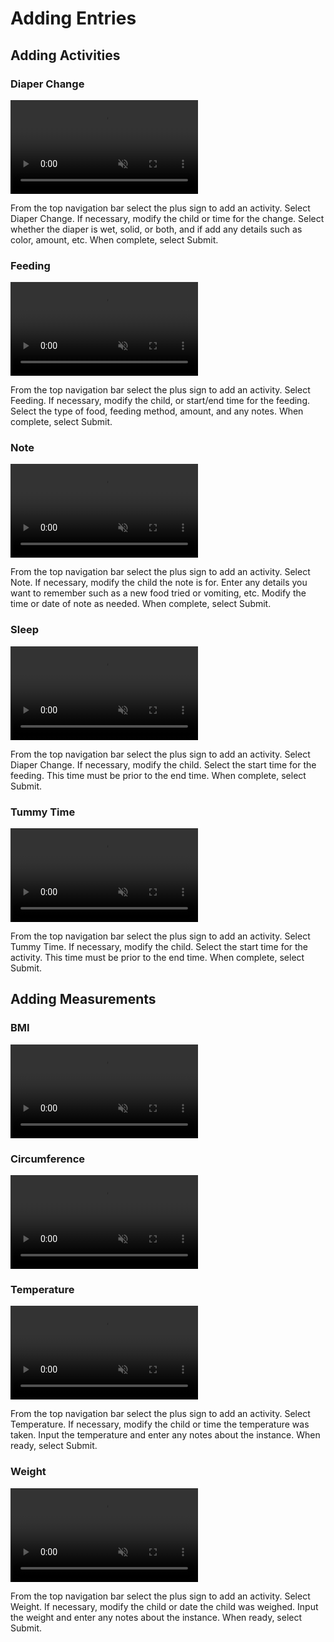 # Adding Entries

## Adding Activities

### Diaper Change

<video style="max-width: 320px;" autoplay controls loop muted playsinline>
  <source src="../../assets/videos/diaper_change_add.mp4" type="video/mp4">
</video>

From the top navigation bar select the plus sign to add an activity. Select
Diaper Change. If necessary, modify the child or time for the change. Select
whether the diaper is wet, solid, or both, and if add any details such as color,
amount, etc. When complete, select Submit.

### Feeding

<video style="max-width: 320px;" autoplay controls loop muted playsinline>
  <source src="../../assets/videos/feeding_add.mp4" type="video/mp4">
</video>

From the top navigation bar select the plus sign to add an activity. Select
Feeding. If necessary, modify the child, or start/end time for the feeding.
Select the type of food, feeding method, amount, and any notes. When complete,
select Submit.

### Note

<video style="max-width: 320px;" autoplay controls loop muted playsinline>
  <source src="../../assets/videos/note_add.mp4" type="video/mp4">
</video>

From the top navigation bar select the plus sign to add an activity. Select
Note. If necessary, modify the child the note is for. Enter any details you want
to remember such as a new food tried or vomiting, etc. Modify the time or date
of note as needed. When complete, select Submit.

### Sleep

<video style="max-width: 320px;" autoplay controls loop muted playsinline>
  <source src="../../assets/videos/sleep_add.mp4" type="video/mp4">
</video>

From the top navigation bar select the plus sign to add an activity. Select
Diaper Change. If necessary, modify the child. Select the start time for the
feeding. This time must be prior to the end time. When complete, select Submit.

### Tummy Time

<video style="max-width: 320px;" autoplay controls loop muted playsinline>
  <source src="../../assets/videos/tummy_time_add.mp4" type="video/mp4">
</video>

From the top navigation bar select the plus sign to add an activity. Select
Tummy Time. If necessary, modify the child. Select the start time for the
activity. This time must be prior to the end time. When complete, select Submit.

## Adding Measurements

### BMI

<video style="max-width: 320px;" autoplay controls loop muted playsinline>
  <source src="../../assets/videos/bmi_add.mp4" type="video/mp4">
</video>

### Circumference

<video style="max-width: 320px;" autoplay controls loop muted playsinline>
  <source src="../../assets/videos/head_circumfrence_add.mp4" type="video/mp4">
</video>

### Temperature

<video style="max-width: 320px;" autoplay controls loop muted playsinline>
  <source src="../../assets/videos/temperature_add.mp4" type="video/mp4">
</video>

From the top navigation bar select the plus sign to add an activity. Select
Temperature. If necessary, modify the child or time the temperature was taken.
Input the temperature and enter any notes about the instance. When ready, select
Submit.

### Weight

<video style="max-width: 320px;" autoplay controls loop muted playsinline>
  <source src="../../assets/videos/weight_add.mp4" type="video/mp4">
</video>

From the top navigation bar select the plus sign to add an activity. Select
Weight. If necessary, modify the child or date the child was weighed. Input the
weight and enter any notes about the instance. When ready, select Submit.
